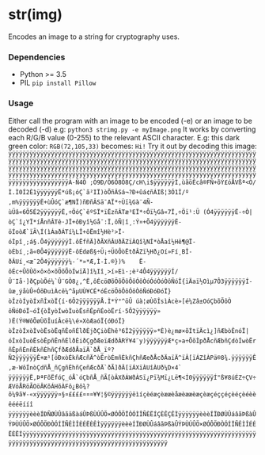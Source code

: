 # str(img)
Encodes an image to a string for cryptography uses.

### Dependencies
* Python >= 3.5
* PIL `pip install Pillow`

### Usage
Either call the program with an image to be encoded (-e) or an image to be decoded (-d) e.g: `python3 strimg.py -e myImage.png`
It works by converting each R/G/B value (0-255) to the relevant ASCII character. E.g: this dark green color: `RGB(72,105,33)` becomes: `Hi!`
Try it out by decoding this image: ``ÿÿÿÿÿÿÿÿÿÿÿÿÿÿÿÿÿÿÿÿÿÿÿÿÿÿÿÿÿÿÿÿÿÿÿÿÿÿÿÿÿÿÿÿÿÿÿÿÿÿÿÿÿÿÿÿÿÿÿÿÿÿÿÿÿÿÿÿÿÿÿÿÿÿÿÿÿÿÿÿÿÿÿÿÿÿÿÿÿÿÿÿÿÿÿÿÿÿÿÿÿÿÿÿÿÿÿÿÿÿÿÿÿÿÿÿÿÿÿÿÿÿÿÿÿÿÿÿÿÿÿÿÿÿÿÿÿÿÿÿÿÿÿÿÿÿÿÿÿÿÿÿÿÿÿÿÿÿÿÿÿÿÿÿÿÿÿÿÿÿÿÿÿÿÿÿÿÿÿÿÿÿÿÿÿÿÿÿÿÿÿÿÿÿÿÿÿÿÿÿÿÿÿÿÿÿÿÿÿÿÿÿÿÿÿÿÿÿÿÿÿÿÿÿÿÿÿÿÿÿÿÿÿÿÿÿÿÿÿÿÿÿÿÿÿÿÿÿÿÿÿÿÿÿÿÿÿÿÿÿÿÿÿÿÿÿÿÿÿÿÿÿÿÿÿÿÿÿÿÿÿÿÿÿÿÿÿÿÿÿÿÿÿÿÿÿÿÁ-Ñ4Õ ;Ó9Ð/Ô6Õ8Ô8Ç/cH\i$ÿÿÿÿÿÿÌ,ùã­öÊcâ®FÑ+õÝ£óÅVßª<Ò/Ì.Ì0Í2È1ÿÿÿÿÿÿË*úß¡óÇ`ã²IÏ)òÕñÂSá¬?Ð+ûá¢ñÁIß¦3Ó1Ì/º,m%ÿÿÿÿÿÿË+ùÛóÇ`æ¶NÏ)ñÐñÂSä¯AÏ*÷Ùï¾Gà¨4Ñ-ùÜâ«6Ö5É2ÿÿÿÿÿÿË,÷ÖóÇ`êºSÏ*ïËzñÂTæ³EÏ*÷Ôï½Gâ«7Ï,÷Öï¹:Ü (Ó4ÿÿÿÿÿÿË-÷Ò|òÇ`î¿YÏ*íÅnñÂTê·JÏ+ôÐyî½Gå¯:Ï,ôÑ|î¸:Ý¤+Õ4ÿÿÿÿÿÿË-öÍoòÆ`ïÃ\Í(ìÁaðÁTí¼LÎ+ôËmî½Hè²>Ï-óÌpî¸;á§.Ô4ÿÿÿÿÿÿÌ.ôËfñÄ]ðÃXñÂUðÄZïÀQî¾NÍ*òÅaî½Hê¶@Ï-òÈbí¸;ã«0Ô4ÿÿÿÿÿÿË-ôÉdøß§÷Ü¡÷ÜôÔòËtðÂZï½Hð¿Oí»Fí¸BÎ-ðÂUí¸<æ¯2Ô4ÿÿÿÿÿÿ¼-´*»*Æ,Ì-Ì.®})%	Ë-ôÉc÷ÛõÙõ×ô×ô×õÖõÕòÍwïÄ]î¼Iî¸>í»Eì·;è²4Ô4ÿÿÿÿÿÿÍ/Û¨Iå·]ðÇpùÕé¼`Û¨GÒ8¿,^Ë,ôÉcöØõÖõÕôÔôÓôÒóÓóÒóÒôÑóÎ{ïÄaï½Oìµ7Ô3ÿÿÿÿÿÿÍ-ûæ¸ýå­ùÛ÷ÓõÐuìÀcê¼^åµUÙ¥CÉ*óÉcöÖôÔôÓôÒôÑóÐóÐóÏ}òÎzòÍyòÍxñÎxòÏ{í·6Ô2ÿÿÿÿÿÿÅ.Ì*Ý°^öÛ úà¦øÙõÎsìÁcè»[é¼Zâ±OóÇbõÕôÒôÑóÐóÏ~óÎ{òÎyòÍwòÌuòËsñÊpñÉoòËrí·5Ô2ÿÿÿÿÿÿ»)Ë(Ý®WôÕøÙõÎuíÂcë¾\é»XòÆaóÏ{óÐóÏ}òÎzòÍxòÌvòËsòËqñÊoñÉlðÈjðÇiòÈhê³6Ì2ÿÿÿÿÿÿ»*È)è¿mø×õÍtïÄcì¿]ñÆbòÊnóÏ|óÍxòÌuòËsòÊpñÊnñÉlðÈiðÇgðÆeïÆdðÀRÝ¥4¨y)ÿÿÿÿÿÿÆ*ç»a÷ÕõÌpðÅcñÆbñÇdòÍwòËrñÊpñÉnñÈkñÈhñÇfðÆdðÅaïÄ`ðÅ_ïº?Ñ2ÿÿÿÿÿÿÊ+æ¹[öÐxòÉkñÆcñÄ^òÊròÉmñÈkñÇhñÆeðÅcðÄaïÄ^ïÂ[ïÁZîÀPä®8¾.ÿÿÿÿÿÿÊ,æ·WôÍnòÇdñÅ_ñÇgñÈhñÇeñÆcðÄ`ðÃ]ðÂ[ïÁXïÀUîÀUð¼D×4` ÿÿÿÿÿÿË,ÞªFõËfóÇ_óÅ`óÇbñÅ_ñÃ[òÂXðÁWðÀSï¿Pï¾Mï¿Lë¶<Í0ÿÿÿÿÿÿÍ"ß¥8úÉZ÷ÇV÷ÆVöÅRöÃOöÂKõÁHõÀFô¿Bô¾?õ¼9ã¥-«xÿÿÿÿÿÿ¤§¤££££¤¤¤¥¥¦§©ÿÿÿÿÿÿëìíçèéæçèææèåæèææèæçèæçéççéçèéçèéèèêééëííî ÿÿÿÿÿÿèèèÍÐÑØÙÛâãäßàáÛÞßÙÚÛÖ×ØÓÔÖÏÒÓÌÎÑÈËÍÇÈÊÇÊÌÿÿÿÿÿÿèèèÍÏÐØÙÛáâãÞßàÛÝÞÙÚÛÖ×ØÓÔÖÐÒÓÍÏÑÊÌÎÈÉËÈÊÌÿÿÿÿÿÿèèèÍÏÐØÙÛáâãÞßàÛÝÞÙÚÛÖ×ØÓÔÖÐÒÓÍÏÑÊÌÎÉÉËÈËÍÿÿÿÿÿÿÿÿÿÿÿÿÿÿÿÿÿÿÿÿÿÿÿÿÿÿÿÿÿÿÿÿÿÿÿÿÿÿÿÿÿÿÿÿÿÿÿÿÿÿÿÿÿÿÿÿÿÿÿÿÿÿÿÿÿÿÿÿÿÿÿÿÿÿÿÿÿÿÿÿÿÿÿÿÿÿÿÿÿÿÿÿÿÿÿÿÿÿÿÿÿÿÿÿÿÿÿÿÿÿÿ  ``
